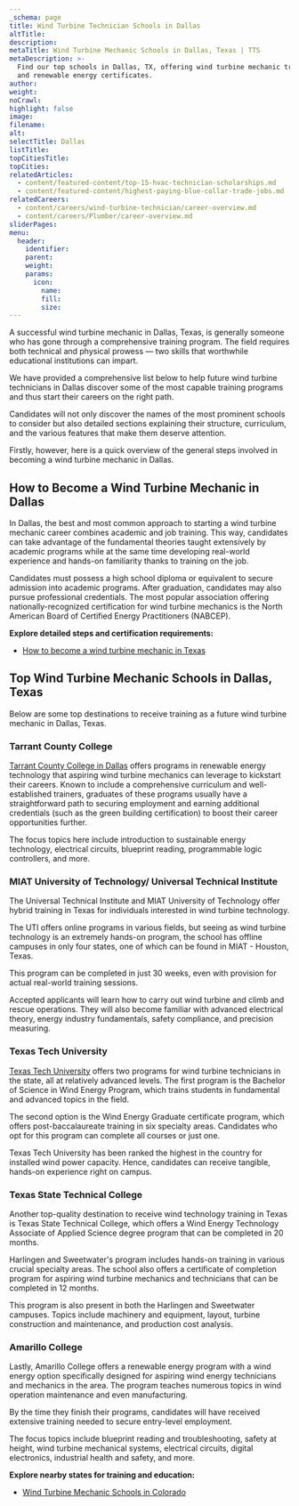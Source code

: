 ```yaml
---
_schema: page
title: Wind Turbine Technician Schools in Dallas
altTitle:
description:
metaTitle: Wind Turbine Mechanic Schools in Dallas, Texas | TTS
metaDescription: >-
  Find our top schools in Dallas, TX, offering wind turbine mechanic training
  and renewable energy certificates.
author:
weight:
noCrawl:
highlight: false
image:
filename:
alt:
selectTitle: Dallas
listTitle:
topCitiesTitle:
topCities:
relatedArticles:
  - content/featured-content/top-15-hvac-technician-scholarships.md
  - content/featured-content/highest-paying-blue-collar-trade-jobs.md
relatedCareers:
  - content/careers/wind-turbine-technician/career-overview.md
  - content/careers/Plumber/career-overview.md
sliderPages:
menu:
  header:
    identifier:
    parent:
    weight:
    params:
      icon:
        name:
        fill:
        size:
---
```

A successful wind turbine mechanic in Dallas, Texas, is generally someone who has gone through a comprehensive training program. The field requires both technical and physical prowess — two skills that worthwhile educational institutions can impart.

We have provided a comprehensive list below to help future wind turbine technicians in Dallas discover some of the most capable training programs and thus start their careers on the right path.

Candidates will not only discover the names of the most prominent schools to consider but also detailed sections explaining their structure, curriculum, and the various features that make them deserve attention.

Firstly, however, here is a quick overview of the general steps involved in becoming a wind turbine mechanic in Dallas.

## **How to Become a Wind Turbine Mechanic in Dallas**

In Dallas, the best and most common approach to starting a wind turbine mechanic career combines academic and job training. This way, candidates can take advantage of the fundamental theories taught extensively by academic programs while at the same time developing real-world experience and hands-on familiarity thanks to training on the job.

Candidates must possess a high school diploma or equivalent to secure admission into academic programs. After graduation, candidates may also pursue professional credentials. The most popular association offering nationally-recognized certification for wind turbine mechanics is the North American Board of Certified Energy Practitioners (NABCEP).

**Explore detailed steps and certification requirements:**

* [How to become a wind turbine mechanic in Texas](https://toptradeschools.com/near-you/wind-turbine-technician/texas/)

## **Top Wind Turbine Mechanic Schools in Dallas, Texas**

Below are some top destinations to receive training as a future wind turbine mechanic in Dallas, Texas.

### **Tarrant County College**

[Tarrant County College in Dallas](https://catalog.tccd.edu/preview_program.php?catoid=14&amp;poid=3735) offers programs in renewable energy technology that aspiring wind turbine mechanics can leverage to kickstart their careers. Known to include a comprehensive curriculum and well-established trainers, graduates of these programs usually have a straightforward path to securing employment and earning additional credentials (such as the green building certification) to boost their career opportunities further.

The focus topics here include introduction to sustainable energy technology, electrical circuits, blueprint reading, programmable logic controllers, and more.

### MIAT University of Technology/ Universal Technical Institute

The Universal Technical Institute and MIAT University of Technology offer hybrid training in Texas for individuals interested in wind turbine technology.

The UTI offers online programs in various fields, but seeing as wind turbine technology is an extremely hands-on program, the school has offline campuses in only four states, one of which can be found in MIAT - Houston, Texas.

This program can be completed in just 30 weeks, even with provision for actual real-world training sessions.

Accepted applicants will learn how to carry out wind turbine and climb and rescue operations. They will also become familiar with advanced electrical theory, energy industry fundamentals, safety compliance, and precision measuring.

### Texas Tech University

[Texas Tech University](https://www.depts.ttu.edu/nwi/education/GraduateCertificate/index.php) offers two programs for wind turbine technicians in the state, all at relatively advanced levels. The first program is the Bachelor of Science in Wind Energy Program, which trains students in fundamental and advanced topics in the field.

The second option is the Wind Energy Graduate certificate program, which offers post-baccalaureate training in six specialty areas. Candidates who opt for this program can complete all courses or just one.

Texas Tech University has been ranked the highest in the country for installed wind power capacity. Hence, candidates can receive tangible, hands-on experience right on campus.

### Texas State Technical College

Another top-quality destination to receive wind technology training in Texas is Texas State Technical College, which offers a Wind Energy Technology Associate of Applied Science degree program that can be completed in 20 months.

Harlingen and Sweetwater's program includes hands-on training in various crucial specialty areas. The school also offers a certificate of completion program for aspiring wind turbine mechanics and technicians that can be completed in 12 months.

This program is also present in both the Harlingen and Sweetwater campuses. Topics include machinery and equipment, layout, turbine construction and maintenance, and production cost analysis.

### Amarillo College

Lastly, Amarillo College offers a renewable energy program with a wind energy option specifically designed for aspiring wind energy technicians and mechanics in the area. The program teaches numerous topics in wind operation maintenance and even manufacturing.

By the time they finish their programs, candidates will have received extensive training needed to secure entry-level employment.

The focus topics include blueprint reading and troubleshooting, safety at height, wind turbine mechanical systems, electrical circuits, digital electronics, industrial health and safety, and more.

**Explore nearby states for training and education:**

* [Wind Turbine Mechanic Schools in Colorado](https://toptradeschools.com/near-you/wind-turbine-technician/colorado/)